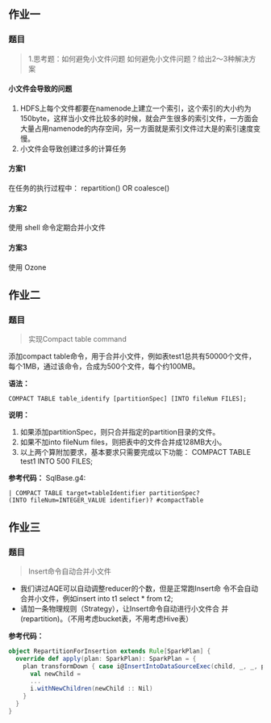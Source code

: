 ## 作业一

### 题目

> 1.思考题：如何避免小文件问题 如何避免小文件问题？给出2～3种解决方案
> 

#### 小文件会导致的问题
1. HDFS上每个文件都要在namenode上建立一个索引，这个索引的大小约为150byte，这样当小文件比较多的时候，就会产生很多的索引文件，一方面会大量占用namenode的内存空间，另一方面就是索引文件过大是的索引速度变慢。
2. 小文件会导致创建过多的计算任务


#### 方案1

在任务的执行过程中： repartition() OR coalesce()

#### 方案2

使用 shell 命令定期合并小文件

#### 方案3

使用 Ozone

## 作业二

### 题目

> 实现Compact table command

添加compact table命令，用于合并小文件，例如表test1总共有50000个文件， 每个1MB，通过该命令，合成为500个文件，每个约100MB。

**语法：**

``` sparksql
COMPACT TABLE table_identify [partitionSpec] [INTO fileNum FILES];
```

**说明：**

1. 如果添加partitionSpec，则只合并指定的partition目录的文件。
2. 如果不加into fileNum files，则把表中的文件合并成128MB大小。
3. 以上两个算附加要求，基本要求只需要完成以下功能： COMPACT TABLE test1 INTO 500 FILES;

**参考代码：**
SqlBase.g4:

```antlrv4
| COMPACT TABLE target=tableIdentifier partitionSpec?
(INTO fileNum=INTEGER_VALUE identifier)? #compactTable
```

## 作业三

### 题目

> Insert命令自动合并小文件

- 我们讲过AQE可以自动调整reducer的个数，但是正常跑Insert命 令不会自动合并小文件，例如insert into t1 select * from t2;
- 请加一条物理规则（Strategy），让Insert命令自动进行小文件合 并(repartition)。（不用考虑bucket表，不用考虑Hive表）

**参考代码：**

```scala
object RepartitionForInsertion extends Rule[SparkPlan] {
  override def apply(plan: SparkPlan): SparkPlan = {
    plan transformDown { case i@InsertIntoDataSourceExec(child, _, _, partitionColumns, _)...
      val newChild =
      ...
      i.withNewChildren(newChild :: Nil)
    }
  }
}
```